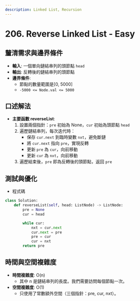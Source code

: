 ```yaml
---
description: Linked List, Recursion
---
```


# 206. Reverse Linked List - Easy

## 釐清需求與邊界條件

* **輸入**: 一個單向鏈結串列的頭節點 `head`
* **輸出**: 反轉後的鏈結串列的頭節點
* **邊界條件**:
  * 節點的數量範圍是\[0, 5000]
  * `-5000 <= Node.val <= 5000`

## 口述解法

* **主要函數 reverseList**:
  1. 設置兩個指針：`pre` 初始為 None，`cur` 初始為頭節點 `head`
  2. 遍歷鏈結串列，每次迭代時：
     * 保存 `cur.next` 到臨時變數 `nxt`，避免斷鏈
     * 將 `cur.next` 指向 `pre`，實現反轉
     * 更新 `pre` 為 `cur`，向前移動
     * 更新 `cur` 為 `nxt`，向前移動
  3. 遍歷結束後，`pre` 即為反轉後的頭節點，返回 `pre`

## 測試與優化

* 程式碼

```python
class Solution:
    def reverseList(self, head: ListNode) -> ListNode:
        pre = None
        cur = head

        while cur:
            nxt = cur.next
            cur.next = pre
            pre = cur
            cur = nxt
        return pre
```

## 時間與空間複雜度

* **時間複雜度**: O(n)
  * 其中 n 是鏈結串列的長度。我們需要訪問每個節點一次。
* **空間複雜度**: O(1)
  * 只使用了常數額外空間（三個指針：pre, cur, nxt）。
